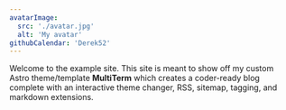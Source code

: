 ```yaml
---
avatarImage:
  src: './avatar.jpg'
  alt: 'My avatar'
githubCalendar: 'Derek52'
---
```


Welcome to the example site. This site is meant to show off my custom Astro theme/template **MultiTerm** which creates a coder-ready blog complete with an interactive theme changer, RSS, sitemap, tagging, and markdown extensions.
